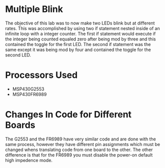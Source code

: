 # Multiple Blink
The objective of this lab was to now make two LEDs blink but at different rates. This was accomplished by using two if statement nested inside of an infinite loop with a integer counter. The first if statement would execute if the integer being counted equaled zero after being mod by three and this contained the toggle for the first LED. The second if statement was the same except it was being mod by four and contained the toggle for the second LED.


# Processors Used
* MSP430G2553
* MSP430FR6989

# Changes In Code for Different Boards
The G2553 and the FR6989 have very similar code and are done with the same process, however they have different pin assignments which must be changed whens translating code from one board to the other. The other difference is that for the FR6989 you must disable the power-on default high impedence mode.
